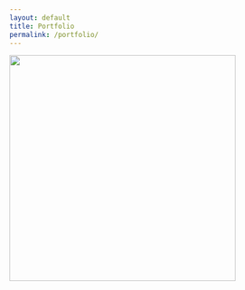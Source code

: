 ```yaml
---
layout: default
title: Portfolio
permalink: /portfolio/
---
```


<img src="{{ site.baseurl }}/images/workingonit.gif" style="width: 400px;"/>
